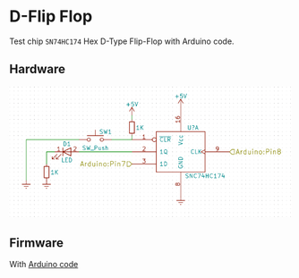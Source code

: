 # D-Flip Flop

Test chip `SN74HC174` Hex D-Type Flip-Flop with Arduino code.

## Hardware

![](schematic.png)

## Firmware

With [Arduino code](d-flip-flop.ino)
